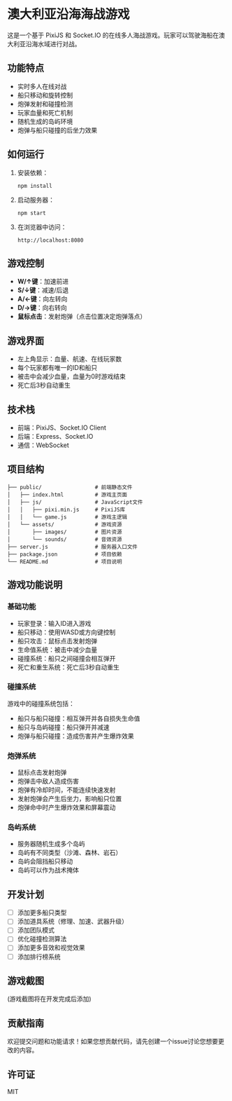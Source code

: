# 澳大利亚沿海海战游戏

这是一个基于 PixiJS 和 Socket.IO 的在线多人海战游戏。玩家可以驾驶海船在澳大利亚沿海水域进行对战。

## 功能特点

- 实时多人在线对战
- 船只移动和旋转控制
- 炮弹发射和碰撞检测
- 玩家血量和死亡机制
- 随机生成的岛屿环境
- 炮弹与船只碰撞的后坐力效果

## 如何运行

1. 安装依赖：
   ```
   npm install
   ```

2. 启动服务器：
   ```
   npm start
   ```

3. 在浏览器中访问：
   ```
   http://localhost:8080
   ```

## 游戏控制

- **W/↑键**：加速前进
- **S/↓键**：减速/后退
- **A/←键**：向左转向
- **D/→键**：向右转向
- **鼠标点击**：发射炮弹（点击位置决定炮弹落点）

## 游戏界面

- 左上角显示：血量、航速、在线玩家数
- 每个玩家都有唯一的ID和船只
- 被击中会减少血量，血量为0时游戏结束
- 死亡后3秒自动重生

## 技术栈

- 前端：PixiJS、Socket.IO Client
- 后端：Express、Socket.IO
- 通信：WebSocket

## 项目结构

```
├── public/                 # 前端静态文件
│   ├── index.html          # 游戏主页面
│   ├── js/                 # JavaScript文件
│   │   ├── pixi.min.js     # PixiJS库
│   │   └── game.js         # 游戏主逻辑
│   └── assets/             # 游戏资源
│       ├── images/         # 图片资源
│       └── sounds/         # 音效资源
├── server.js               # 服务器入口文件
├── package.json            # 项目依赖
└── README.md               # 项目说明
```

## 游戏功能说明

### 基础功能
- 玩家登录：输入ID进入游戏
- 船只移动：使用WASD或方向键控制
- 船只攻击：鼠标点击发射炮弹
- 生命值系统：被击中减少血量
- 碰撞系统：船只之间碰撞会相互弹开
- 死亡和重生系统：死亡后3秒自动重生

### 碰撞系统
游戏中的碰撞系统包括：
- 船只与船只碰撞：相互弹开并各自损失生命值
- 船只与岛屿碰撞：船只弹开并减速
- 炮弹与船只碰撞：造成伤害并产生爆炸效果

### 炮弹系统
- 鼠标点击发射炮弹
- 炮弹击中敌人造成伤害
- 炮弹有冷却时间，不能连续快速发射
- 发射炮弹会产生后坐力，影响船只位置
- 炮弹命中时产生爆炸效果和屏幕震动

### 岛屿系统
- 服务器随机生成多个岛屿
- 岛屿有不同类型（沙滩、森林、岩石）
- 岛屿会阻挡船只移动
- 岛屿可以作为战术掩体

## 开发计划
- [ ] 添加更多船只类型
- [ ] 添加道具系统（修理、加速、武器升级）
- [ ] 添加团队模式
- [ ] 优化碰撞检测算法
- [ ] 添加更多音效和视觉效果
- [ ] 添加排行榜系统

## 游戏截图
(游戏截图将在开发完成后添加)

## 贡献指南
欢迎提交问题和功能请求！如果您想贡献代码，请先创建一个issue讨论您想要更改的内容。

## 许可证
MIT